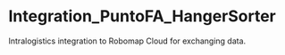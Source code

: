 # Integration_PuntoFA_HangerSorter
Intralogistics integration to Robomap Cloud for exchanging data.

